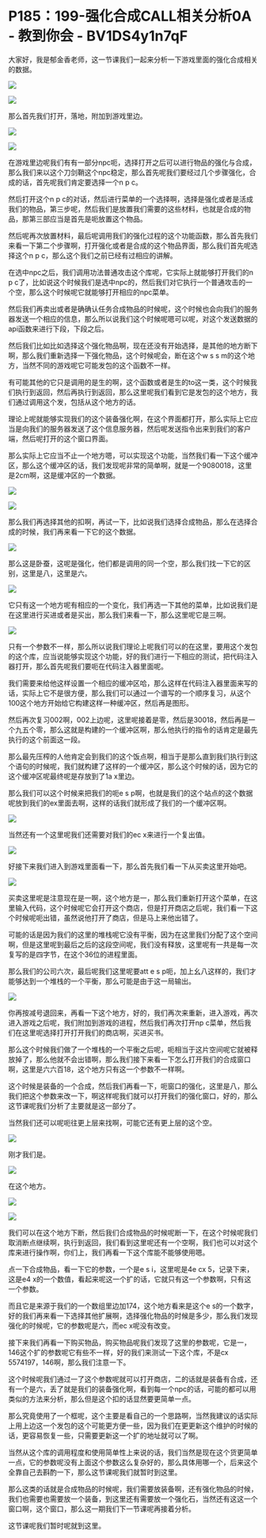 # P185：199-强化合成CALL相关分析0A - 教到你会 - BV1DS4y1n7qF

大家好，我是郁金香老师，这一节课我们一起来分析一下游戏里面的强化合成相关的数据。

![](img/6b4a9098399f22e2bf52785f961afa44_1.png)

![](img/6b4a9098399f22e2bf52785f961afa44_2.png)

那么首先我们打开，落地，附加到游戏里边。

![](img/6b4a9098399f22e2bf52785f961afa44_4.png)

![](img/6b4a9098399f22e2bf52785f961afa44_5.png)

在游戏里边呢我们有有一部分npc呃，选择打开之后可以进行物品的强化与合成，那么我们来以这个刀剑鞘这个npc稳定，那么首先呢我们要经过几个步骤强化，合成的话，首先呢我们肯定要选择一个n p c。

然后打开这个n p c的对话，然后进行菜单的一个选择啊，选择是强化或者是活成我们的物品，第三步呢，然后我们是放置我们需要的这些材料，也就是合成的物品，那第三部应当是首先是呃放置这个物品。

然后呢再次放置材料，最后呢调用我们的强化过程的这个功能函数，那么首先我们来看一下第二个步骤啊，打开强化或者是合成的这个物品界面，那么我们首先呢选择这个n p c，那么这个我们之前已经有过相应的讲解。

在选中npc之后，我们调用功法普通攻击这个库呢，它实际上就能够打开我们的n p c了，比如说这个时候我们是选中npc的，然后我们对它执行一个普通攻击的一个空，那么这个时候呢它就能够打开相应的npc菜单。

然后我们再卖出或者是确确认任务合成物品的时候呢，这个时候也会向我们的服务器发送一个相应的信息，那么所以说我们这个时候呢嗯可以呢，对这个发送数据的api函数来进行下段，下段之后。

然后我们比如比如选择这个强化物品啊，现在还没有开始选择，是其他的地方断下啊，那么我们重新选择一下强化物品，这个时候呢会，断在这个w s s m的这个地方，当然不同的游戏呢它可能发包的这个函数不一样。

有可能其他的它只是调用的是生的啊，这个函数或者是生的to这一类，这个时候我们执行到返回，然后再执行到返回，那么这里呢我们看到它是发包的这个地方，我们通过调用这个发，包括从这个地方的话。

理论上呢就能够实现我们的这个装备强化啊，在这个界面都打开，那么实际上它应当是向我们的服务器发送了这个信息服务器，然后呢发送指令出来到我们的客户端，然后呢打开的这个窗口界面。

那么实际上它应当不止一个地方嗯，可以实现这个功能，当然我们看一下这个缓冲区，那么这个缓冲区的话，我们发现呢非常的简单啊，就是一个9080018，这里是2cm啊，这是缓冲区的一个数据。



![](img/6b4a9098399f22e2bf52785f961afa44_7.png)

![](img/6b4a9098399f22e2bf52785f961afa44_8.png)

那么我们再选择其他的扣啊，再试一下，比如说我们选择合成物品，那么在选择合成的时候，我们再来看一下它的这个数据。



![](img/6b4a9098399f22e2bf52785f961afa44_10.png)

那么这是卧蚕，这呢是强化，他们都是调用的同一个空，那么我们找一下它的区别，这里是八，这里是六。

![](img/6b4a9098399f22e2bf52785f961afa44_12.png)

它只有这一个地方呢有相应的一个变化，我们再选一下其他的菜单，比如说我们是在这里进行买进或者是买出，那么我们来看一下，那么这里呢它是三啊。



![](img/6b4a9098399f22e2bf52785f961afa44_14.png)

只有一个参数不一样，那么所以说我们理论上呢我们可以的在这里，要用这个发包的这个库，应当说能够实现这个功能，好的我们进行一下相应的测试，把代码注入器打开，那么首先呢我们要呃在代码注入器里面呢。

我们需要来给他这样设置一个相应的缓冲区哈，那么这样在代码注入器里面来写的话，实际上它不是很方便，那么我们可以通过一个谱写的一个顺序复习，从这个100这个地方开始给它构建这样一种缓冲区，然后再是图形。

然后再次复习002啊，002上边呢，这里呢接着是零，然后是30018，然后再是一个九五个零，那么这就是构建的一个缓冲区啊，那么他执行的指令的话肯定是最先执行的这个前面这一段。

那么最先压榨的人他肯定会到我们的这个饭点啊，相当于是那么直到我们执行到这个语句的时候呢，我们就构建了这样的一个缓冲区，那么这个时候的话，因为它的这个缓冲区呢最终呢是存放到了1a x里边。

那么我们可以这个时候来把我们的呃e s p啊，也就是我们的这个站点的这个数据呢放到我们的ex里面去啊，这样的话我们就形成了我们的一个缓冲区啊。



![](img/6b4a9098399f22e2bf52785f961afa44_16.png)

当然还有一个这里呢我们还需要对我们的ec x来进行一个复出值。

![](img/6b4a9098399f22e2bf52785f961afa44_18.png)

好接下来我们进入到游戏里面看一下，那么首先我们看一下从买卖这里开始吧。

![](img/6b4a9098399f22e2bf52785f961afa44_20.png)

买卖这里呢是注意现在是一啊，这个地方是一，那么我们重新打开这个菜单，在这里输入代码，这个时候呢它会打开这个商店，但是打开商店之后呢，我们看一下这个时候呢呃出错，虽然说他打开了商店，但是马上来他出错了。

可能的话是因为我们的这里的堆栈呢它没有平衡，因为在这里我们分配了这个空间啊，但是这里呢到最后之后的这段空间呢，我们没有释放，这里呢有一共是每一次复写的是四字节，在这个36位的进程里面。

那么我们的公司六次，最后呢我们这里呢要att e s p呃，加上幺八这样的，我们才能够达到一个堆栈的一个平衡，那么可能是由于这一局输出。



![](img/6b4a9098399f22e2bf52785f961afa44_22.png)

你再按减号退回来，再看一下这个地方，好的，我们再次来重新，进入游戏，再次进入游戏之后呢，我们附加到游戏的进程，然后我们再次打开np c菜单，然后我们在这里呢选择打开打开我们的商店啊，买进买书。

那么这个时候我们做了一个堆栈的一个平衡之后呢，呃相当于这片空间呢它就被释放掉了，那么他就不会出错啊，那么我们接下来看一下怎么打开我们的合成窗口啊，这里是六六百18，这个地方只有这一个参数不一样啊。

这个时候是装备的一个合成，然后我们再看一下，呃窗口的强化，这里是八，那么我们把这个参数来改一下，啊这样呢我们就可以打开我们的强化窗口，好的，那么这节课呢我们分析了主要就是这一部分了。

当然我们还可以呢呃往更上层来找啊，可能它还有更上层的这个空。

![](img/6b4a9098399f22e2bf52785f961afa44_24.png)

刚才我们是。

![](img/6b4a9098399f22e2bf52785f961afa44_26.png)

在这个地方。

![](img/6b4a9098399f22e2bf52785f961afa44_28.png)

![](img/6b4a9098399f22e2bf52785f961afa44_29.png)

我们可以在这个地方下断，然后我们合成物品的时候呢断一下，在这个时候呢我们取消断点继续啊，执行到返回，我们看到这里呢还有一个空啊，我们也可以对这个库来进行操作啊，你们上，我们再看一下这个库能不能够使用嗯。

点一下合成物品，看一下它的参数，一个是e s i，这里呢是4e cx 5，记录下来，这是e4 x的一个数值，看起来呢这一个扩的话，它就只有这一个参数啊，只有这一个参数。

而且它是来源于我们的一个数组里边加174，这个地方看来是这个e s的一个数字，好的我们再来看一下选择其他扩展啊，选择强化物品的时候是多少，那么我们发现强化的时候呢，它的参数呢是六，而ec x呢没有改变。

接下来我们再看一下购买物品，购买物品呢我们发现了这里的参数呢，它是一，146这个扩的参数呢它有些不一样，好的我们来测试一下这个库，不是cx 5574197，146啊，那么我们注意一下。

这个时候呢我们通过一了这个参数呢就可以打开商店，二的话就是装备有合成，还有一个是六，丢了就是我们的装备强化啊，看到每一个npc的话，可能的都可以用类似的方法来分析，那么但是这个扣的话显然要更简单一点。

那么究竟使用了一个框呢，这个主要是看自己的一个思路啊，当然我建议的话实际上用上边这一个发包的这个可能更方便一些，因为我们在更更新这个维护的时候的话，更容易恢复一些，只需要更新这一个扩的地址就可以了啊。

当然从这个库的调用程度和使用简单性上来说的话，我们当然是现在这个货更简单一点，它的参数呢没有上面这个参数这么复杂好的，那么具体用哪一个，后来这个全靠自己去斟酌一下，那么这节课呢我们就暂时到这里。

那么这类的话就是合成物品的时候呢，我们需要放装备啊，还有强化物品的时候，我们也需要也需要放一个装备，到这里还有需要放一个强化石，当然还有这这一个窗口啊，这个窗口，那么这一期我们下一节课呢再接着分析。

这节课呢我们暂时呢就到这里。